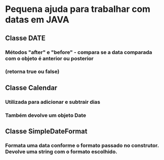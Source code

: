 # Pequena ajuda para trabalhar com datas em JAVA

## Classe DATE

### Métodos "after" e "before" - compara se a data comparada com o objeto é anterior ou posterior
### (retorna true ou false)

## Classe Calendar

### Utilizada para adicionar e subtrair dias
### Também devolve um objeto Date

## Classe SimpleDateFormat

### Formata uma data conforme o formato passado no construtor. Devolve uma string com o formato escolhido.


